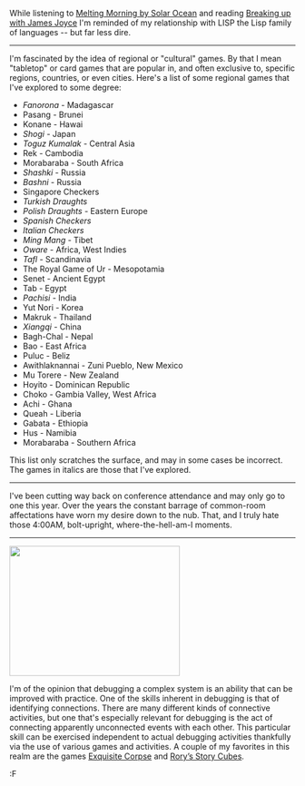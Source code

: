 While listening to [Melting Morning by Solar Ocean](https://stillsleeplabel.bandcamp.com/album/melting-morning) and reading [Breaking up with James Joyce](https://sydneyreviewofbooks.com/breaking-james-joyce/) I'm reminded of my relationship with LISP the Lisp family of languages -- but far less dire.

---

I'm fascinated by the idea of regional or "cultural" games. By that I mean "tabletop" or card games that are popular in, and often exclusive to, specific regions, countries, or even cities. Here's a list of some regional games that I've explored to some degree:

* *Fanorona* - Madagascar
* Pasang - Brunei
* Konane - Hawai
* *Shogi* - Japan
* *Toguz Kumalak* - Central Asia
* Rek - Cambodia
* Morabaraba - South Africa
* *Shashki* - Russia
* *Bashni* - Russia
* Singapore Checkers
* *Turkish Draughts*
* *Polish Draughts* - Eastern Europe
* *Spanish Checkers*
* *Italian Checkers*
* *Ming Mang* - Tibet
* *Oware* - Africa, West Indies
* *Tafl* - Scandinavia
* The Royal Game of Ur - Mesopotamia
* Senet - Ancient Egypt
* Tab - Egypt
* *Pachisi* - India
* Yut Nori - Korea
* Makruk - Thailand
* *Xiangqi* - China
* Bagh-Chal - Nepal
* Bao - East Africa
* Puluc - Beliz
* Awithlaknannai - Zuni Pueblo, New Mexico
* Mu Torere - New Zealand
* Hoyito - Dominican Republic
* Choko - Gambia Valley, West Africa
* Achi - Ghana
* Queah - Liberia
* Gabata - Ethiopia
* Hus - Namibia
* Morabaraba - Southern Africa

This list only scratches the surface, and may in some cases be incorrect. The games in italics are those that I've explored.

---

I've been cutting way back on conference attendance and may only go to one this year. Over the years the constant barrage of common-room affectations have worn my desire down to the nub. That, and I truly hate those 4:00AM, bolt-upright, where-the-hell-am-I moments.

---

<img src="http://blog.fogus.me/wp-content/uploads/2018/06/zorkmap-300x229.png" alt="" width="300" height="229" class="aligncenter size-medium wp-image-6394" />

I'm of the opinion that debugging a complex system is an ability that can be improved with practice. One of the skills inherent in debugging is that of identifying connections. There are many different kinds of connective activities, but one that's especially relevant for debugging is the act of connecting apparently unconnected events with each other. This particular skill can be exercised independent to actual debugging activities thankfully via the use of various games and activities. A couple of my favorites in this realm are the games [Exquisite Corpse](https://en.wikipedia.org/wiki/Exquisite_corpse) and [Rory’s Story Cubes](https://www.amazon.com/Gamewright-318-Rorys-Story-Cubes/dp/B003EIK136/?tag=fogus-20).

:F

